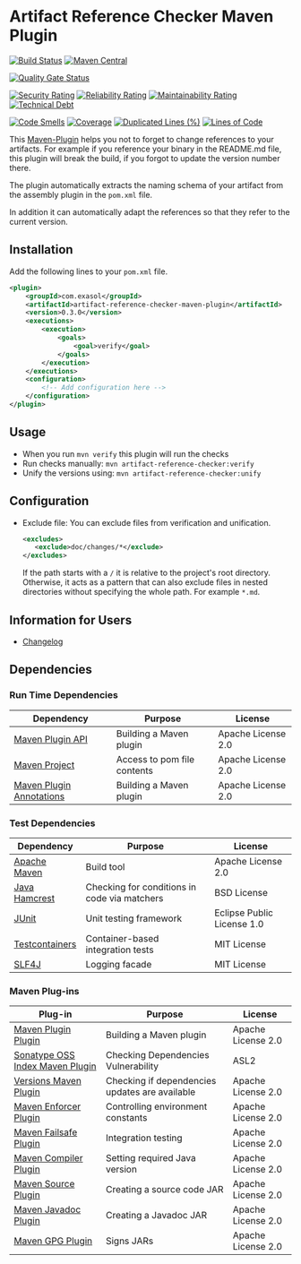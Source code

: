 # Artifact Reference Checker Maven Plugin


[![Build Status](https://travis-ci.com/exasol/artifact-reference-checker-maven-plugin.svg?branch=master)](https://travis-ci.com/exasol/artifact-reference-checker-maven-plugin)
[![Maven Central](https://img.shields.io/maven-central/v/com.exasol/artifact-reference-checker-maven-plugin)](https://search.maven.org/artifact/com.exasol/artifact-reference-checker-maven-plugin)

[![Quality Gate Status](https://sonarcloud.io/api/project_badges/measure?project=com.exasol%3Aartifact-reference-checker-maven-plugin&metric=alert_status)](https://sonarcloud.io/dashboard?id=com.exasol%3Aartifact-reference-checker-maven-plugin)

[![Security Rating](https://sonarcloud.io/api/project_badges/measure?project=com.exasol%3Aartifact-reference-checker-maven-plugin&metric=security_rating)](https://sonarcloud.io/dashboard?id=com.exasol%3Aartifact-reference-checker-maven-plugin)
[![Reliability Rating](https://sonarcloud.io/api/project_badges/measure?project=com.exasol%3Aartifact-reference-checker-maven-plugin&metric=reliability_rating)](https://sonarcloud.io/dashboard?id=com.exasol%3Aartifact-reference-checker-maven-plugin)
[![Maintainability Rating](https://sonarcloud.io/api/project_badges/measure?project=com.exasol%3Aartifact-reference-checker-maven-plugin&metric=sqale_rating)](https://sonarcloud.io/dashboard?id=com.exasol%3Aartifact-reference-checker-maven-plugin)
[![Technical Debt](https://sonarcloud.io/api/project_badges/measure?project=com.exasol%3Aartifact-reference-checker-maven-plugin&metric=sqale_index)](https://sonarcloud.io/dashboard?id=com.exasol%3Aartifact-reference-checker-maven-plugin)

[![Code Smells](https://sonarcloud.io/api/project_badges/measure?project=com.exasol%3Aartifact-reference-checker-maven-plugin&metric=code_smells)](https://sonarcloud.io/dashboard?id=com.exasol%3Aartifact-reference-checker-maven-plugin)
[![Coverage](https://sonarcloud.io/api/project_badges/measure?project=com.exasol%3Aartifact-reference-checker-maven-plugin&metric=coverage)](https://sonarcloud.io/dashboard?id=com.exasol%3Aartifact-reference-checker-maven-plugin)
[![Duplicated Lines (%)](https://sonarcloud.io/api/project_badges/measure?project=com.exasol%3Aartifact-reference-checker-maven-plugin&metric=duplicated_lines_density)](https://sonarcloud.io/dashboard?id=com.exasol%3Aartifact-reference-checker-maven-plugin)
[![Lines of Code](https://sonarcloud.io/api/project_badges/measure?project=com.exasol%3Aartifact-reference-checker-maven-plugin&metric=ncloc)](https://sonarcloud.io/dashboard?id=com.exasol%3Aartifact-reference-checker-maven-plugin)


This [Maven-Plugin](https://maven.apache.org/plugins/index.html) helps you not to forget to change references to your artifacts.
For example if you reference your binary in the README.md file, this plugin will break the build, if you forgot to update the version number there.

The plugin automatically extracts the naming schema of your artifact from the assembly plugin in the `pom.xml` file.

In addition it can automatically adapt the references so that they refer to the current version.

## Installation

Add the following lines to your `pom.xml` file.

```xml
<plugin>
    <groupId>com.exasol</groupId>
    <artifactId>artifact-reference-checker-maven-plugin</artifactId>
    <version>0.3.0</version>
    <executions>
        <execution>
            <goals>
                <goal>verify</goal>
            </goals>
        </execution>
    </executions>
    <configuration>
        <!-- Add configuration here -->
    </configuration>
</plugin> 
```

## Usage

* When you run `mvn verify` this plugin will run the checks 
* Run checks manually: `mvn artifact-reference-checker:verify`
* Unify the versions using: `mvn artifact-reference-checker:unify`

## Configuration

* Exclude file:
    You can exclude files from verification and unification.
     
     ```xml
    <excludes>
        <exclude>doc/changes/*</exclude>
    </excludes>
    ``` 
  
  If the path starts with a `/` it is relative to the project's root directory. Otherwise, it acts as a pattern that can also exclude files in nested directories without specifying the whole path. For example `*.md`.

## Information for Users

* [Changelog](doc/changes/changelog.md)

## Dependencies

### Run Time Dependencies

| Dependency                                                                             | Purpose                                                | License                          |
|-------------------------------------------------------------------------------------|--------------------------------------------------------|----------------------------------|
| [Maven Plugin API](http://maven.apache.org/ref/3.6.3/maven-plugin-api/)             | Building a Maven plugin                                | Apache License 2.0               |
| [Maven Project][maven-project]                                                      | Access to pom file contents                            | Apache License 2.0               |
| [Maven Plugin Annotations][maven-plugin-annotations]                                | Building a Maven plugin                                | Apache License 2.0               |

### Test Dependencies

| Dependency                                                                             | Purpose                                                | License                          |
|-------------------------------------------------------------------------------------|--------------------------------------------------------|----------------------------------|
| [Apache Maven](https://maven.apache.org/)                                           | Build tool                                             | Apache License 2.0               |
| [Java Hamcrest](http://hamcrest.org/JavaHamcrest/)                                  | Checking for conditions in code via matchers           | BSD License                      |
| [JUnit](https://junit.org/junit5)                                                   | Unit testing framework                                 | Eclipse Public License 1.0       |
| [Testcontainers](https://www.testcontainers.org/)                                   | Container-based integration tests                      | MIT License                      |
| [SLF4J](http://www.slf4j.org/)                                                      | Logging facade                                         | MIT License                      |

### Maven Plug-ins

| Plug-in                                                                             | Purpose                                                | License                          |
|-------------------------------------------------------------------------------------|--------------------------------------------------------|----------------------------------|
| [Maven Plugin Plugin](https://maven.apache.org/plugin-tools/maven-plugin-plugin/)   | Building a Maven plugin                                | Apache License 2.0               |
| [Sonatype OSS Index Maven Plugin][sonatype-oss-index-maven-plugin]                  | Checking Dependencies Vulnerability                    | ASL2                             |
| [Versions Maven Plugin][versions-maven-plugin]                                      | Checking if dependencies updates are available         | Apache License 2.0               |
| [Maven Enforcer Plugin][maven-enforcer-plugin]                                      | Controlling environment constants                      | Apache License 2.0               |
| [Maven Failsafe Plugin](https:/maven.apache.org/surefire/maven-surefire-plugin/)    | Integration testing                                    | Apache License 2.0               |
| [Maven Compiler Plugin](https://maven.apache.org/plugins/maven-compiler-plugin/)    | Setting required Java version                          | Apache License 2.0               |
| [Maven Source Plugin](https://maven.apache.org/plugins/maven-source-plugin/)        | Creating a source code JAR                             | Apache License 2.0               |
| [Maven Javadoc Plugin](https://maven.apache.org/plugins/maven-javadoc-plugin/)      | Creating a Javadoc JAR                                 | Apache License 2.0               |
| [Maven GPG Plugin](https://maven.apache.org/plugins/maven-gpg-plugin/)              | Signs JARs                                             | Apache License 2.0               |

[maven-project]: https://maven.apache.org/ref/3.5.0/apidocs/org/apache/maven/project/MavenProject.html
[sonatype-oss-index-maven-plugin]: https://sonatype.github.io/ossindex-maven/maven-plugin/
[versions-maven-plugin]: https://www.mojohaus.org/versions-maven-plugin/
[maven-enforcer-plugin]: http://maven.apache.org/enforcer/maven-enforcer-plugin/
[maven-plugin-annotations]:https://maven.apache.org/plugin-tools/maven-plugin-annotations/index.html
